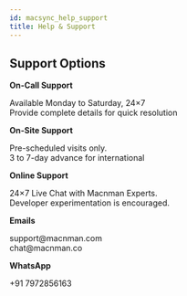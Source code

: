 ```yaml
---
id: macsync_help_support
title: Help & Support
---
```


## Support Options

<div className="reusable-feature-grid">
  <div className="reusable-feature-card">
    <strong>On-Call Support</strong>
    <p>Available Monday to Saturday, 24×7<br/>Provide complete details for quick resolution</p>
  </div>
  <div className="reusable-feature-card">
    <strong>On-Site Support</strong>
    <p>Pre-scheduled visits only.<br/>3 to 7-day advance for international</p>
  </div>
  <div className="reusable-feature-card">
    <strong>Online Support</strong> 
    <p>24×7 Live Chat with Macnman Experts.<br/>Developer experimentation is encouraged.</p>
  </div>
  <div className="reusable-feature-card">
    <strong>Emails</strong>
    <p>support@macnman.com<br/>chat@macnman.co</p>
  </div>
  <div className="reusable-feature-card">
    <strong>WhatsApp</strong>
    <p>+91 7972856163</p>
  </div>
</div>

